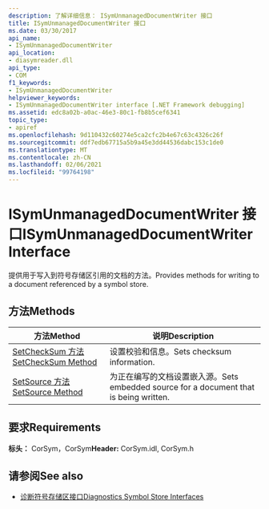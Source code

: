 ```yaml
---
description: 了解详细信息： ISymUnmanagedDocumentWriter 接口
title: ISymUnmanagedDocumentWriter 接口
ms.date: 03/30/2017
api_name:
- ISymUnmanagedDocumentWriter
api_location:
- diasymreader.dll
api_type:
- COM
f1_keywords:
- ISymUnmanagedDocumentWriter
helpviewer_keywords:
- ISymUnmanagedDocumentWriter interface [.NET Framework debugging]
ms.assetid: edc8a02b-a0ac-46e3-80c1-fb8b5cef6341
topic_type:
- apiref
ms.openlocfilehash: 9d110432c60274e5ca2cfc2b4e67c63c4326c26f
ms.sourcegitcommit: ddf7edb67715a5b9a45e3dd44536dabc153c1de0
ms.translationtype: MT
ms.contentlocale: zh-CN
ms.lasthandoff: 02/06/2021
ms.locfileid: "99764198"
---
```

# <a name="isymunmanageddocumentwriter-interface"></a><span data-ttu-id="cec47-103">ISymUnmanagedDocumentWriter 接口</span><span class="sxs-lookup"><span data-stu-id="cec47-103">ISymUnmanagedDocumentWriter Interface</span></span>

<span data-ttu-id="cec47-104">提供用于写入到符号存储区引用的文档的方法。</span><span class="sxs-lookup"><span data-stu-id="cec47-104">Provides methods for writing to a document referenced by a symbol store.</span></span>  
  
## <a name="methods"></a><span data-ttu-id="cec47-105">方法</span><span class="sxs-lookup"><span data-stu-id="cec47-105">Methods</span></span>  
  
|<span data-ttu-id="cec47-106">方法</span><span class="sxs-lookup"><span data-stu-id="cec47-106">Method</span></span>|<span data-ttu-id="cec47-107">说明</span><span class="sxs-lookup"><span data-stu-id="cec47-107">Description</span></span>|  
|------------|-----------------|  
|[<span data-ttu-id="cec47-108">SetCheckSum 方法</span><span class="sxs-lookup"><span data-stu-id="cec47-108">SetCheckSum Method</span></span>](isymunmanageddocumentwriter-setchecksum-method.md)|<span data-ttu-id="cec47-109">设置校验和信息。</span><span class="sxs-lookup"><span data-stu-id="cec47-109">Sets checksum information.</span></span>|  
|[<span data-ttu-id="cec47-110">SetSource 方法</span><span class="sxs-lookup"><span data-stu-id="cec47-110">SetSource Method</span></span>](isymunmanageddocumentwriter-setsource-method.md)|<span data-ttu-id="cec47-111">为正在编写的文档设置嵌入源。</span><span class="sxs-lookup"><span data-stu-id="cec47-111">Sets embedded source for a document that is being written.</span></span>|  
  
## <a name="requirements"></a><span data-ttu-id="cec47-112">要求</span><span class="sxs-lookup"><span data-stu-id="cec47-112">Requirements</span></span>  

 <span data-ttu-id="cec47-113">**标头：** CorSym，CorSym</span><span class="sxs-lookup"><span data-stu-id="cec47-113">**Header:** CorSym.idl, CorSym.h</span></span>  
  
## <a name="see-also"></a><span data-ttu-id="cec47-114">请参阅</span><span class="sxs-lookup"><span data-stu-id="cec47-114">See also</span></span>

- [<span data-ttu-id="cec47-115">诊断符号存储区接口</span><span class="sxs-lookup"><span data-stu-id="cec47-115">Diagnostics Symbol Store Interfaces</span></span>](diagnostics-symbol-store-interfaces.md)

